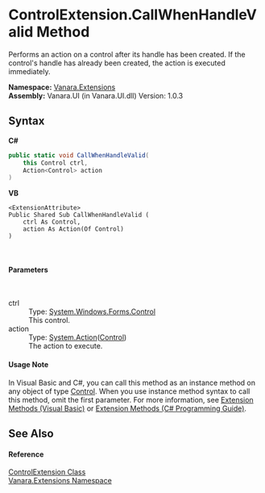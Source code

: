 # ControlExtension.CallWhenHandleValid Method 
 

Performs an action on a control after its handle has been created. If the control's handle has already been created, the action is executed immediately.

**Namespace:**&nbsp;<a href="9abe54ff-18ce-e333-beed-30e855655381">Vanara.Extensions</a><br />**Assembly:**&nbsp;Vanara.UI (in Vanara.UI.dll) Version: 1.0.3

## Syntax

**C#**<br />
``` C#
public static void CallWhenHandleValid(
	this Control ctrl,
	Action<Control> action
)
```

**VB**<br />
``` VB
<ExtensionAttribute>
Public Shared Sub CallWhenHandleValid ( 
	ctrl As Control,
	action As Action(Of Control)
)
```

<br />

#### Parameters
&nbsp;<dl><dt>ctrl</dt><dd>Type: <a href="http://msdn2.microsoft.com/en-us/library/36cd312w" target="_blank">System.Windows.Forms.Control</a><br />This control.</dd><dt>action</dt><dd>Type: <a href="http://msdn2.microsoft.com/en-us/library/018hxwa8" target="_blank">System.Action</a>(<a href="http://msdn2.microsoft.com/en-us/library/36cd312w" target="_blank">Control</a>)<br />The action to execute.</dd></dl>

#### Usage Note
In Visual Basic and C#, you can call this method as an instance method on any object of type <a href="http://msdn2.microsoft.com/en-us/library/36cd312w" target="_blank">Control</a>. When you use instance method syntax to call this method, omit the first parameter. For more information, see <a href="http://msdn.microsoft.com/en-us/library/bb384936.aspx">Extension Methods (Visual Basic)</a> or <a href="http://msdn.microsoft.com/en-us/library/bb383977.aspx">Extension Methods (C# Programming Guide)</a>.

## See Also


#### Reference
<a href="ccd6a3d6-cafd-3c05-1f87-8ef6e3a4b593">ControlExtension Class</a><br /><a href="9abe54ff-18ce-e333-beed-30e855655381">Vanara.Extensions Namespace</a><br />